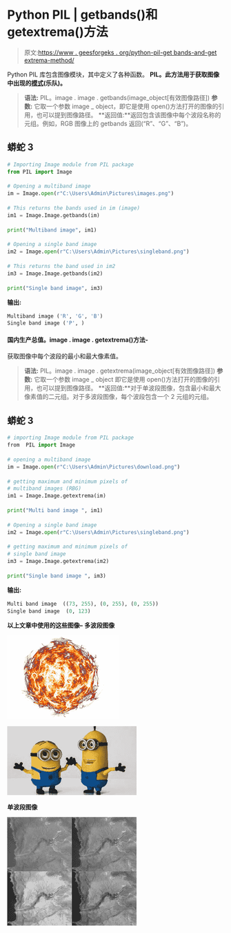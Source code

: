 # Python PIL | getbands()和 getextrema()方法

> 原文:[https://www . geesforgeks . org/python-pil-get bands-and-get extrema-method/](https://www.geeksforgeeks.org/python-pil-getbands-and-getextrema-method/)

Python PIL 库包含图像模块，其中定义了各种函数。 **PIL。此方法用于获取图像中出现的[模式](https://pillow.readthedocs.io/en/3.0.x/handbook/concepts.html#concept-modes)(乐队)。** 

> **语法:** PIL。image . image . getbands(image_object[有效图像路径])
> **参数:**
> 它取一个参数 image _ object，即它是使用 open()方法打开的图像的引用，也可以提到图像路径。
> **返回值:**返回包含该图像中每个波段名称的元组。例如，RGB 图像上的 getbands 返回(“R”、“G”、“B”)。

## 蟒蛇 3

```py
# Importing Image module from PIL package
from PIL import Image

# Opening a multiband image
im = Image.open(r"C:\Users\Admin\Pictures\images.png")

# This returns the bands used in im (image)
im1 = Image.Image.getbands(im)

print("Multiband image", im1)

# Opening a single band image
im2 = Image.open(r"C:\Users\Admin\Pictures\singleband.png")

# This returns the band used in im2
im3 = Image.Image.getbands(im2)

print("Single band image", im3)
```

**输出:**

```py
Multiband image ('R', 'G', 'B')
Single band image ('P', )
```

#### 国内生产总值。image . image . getextrema()方法-

获取图像中每个波段的最小和最大像素值。

> **语法:** PIL。image . image . getextrema(image_object[有效图像路径])
> **参数:**
> 它取一个参数 image _ object 即它是使用 open()方法打开的图像的引用，也可以提到图像路径。
> **返回值:**对于单波段图像，包含最小和最大像素值的二元组。对于多波段图像，每个波段包含一个 2 元组的元组。

## 蟒蛇 3

```py
# importing Image module from PIL package
from  PIL import Image

# opening a multiband image
im = Image.open(r"C:\Users\Admin\Pictures\download.png")

# getting maximum and minimum pixels of
# multiband images (RBG)
im1 = Image.Image.getextrema(im)

print("Multi band image ", im1)

# Opening a single band image
im2 = Image.open(r"C:\Users\Admin\Pictures\singleband.png")

# getting maximum and minimum pixels of
# single band image
im3 = Image.Image.getextrema(im2)

print("Single band image ", im3)
```

**输出:**

```py
Multi band image  ((73, 255), (0, 255), (0, 255))
Single band image  (0, 123)
```

**以上文章中使用的这些图像–**
**多波段图像**

![](img/1092edab31f80293476c292ae1155b47.png)

![](img/c3c72e1651b6c9e6d5daacace162fa95.png)

**单波段图像**

![](img/07ab1441a125adc25848dbac0593e73e.png)